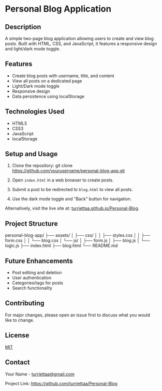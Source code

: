 # Personal Blog Application

## Description

A simple two-page blog application allowing users to create and view blog posts. Built with HTML, CSS, and JavaScript, it features a responsive design and light/dark mode toggle.

## Features

- Create blog posts with username, title, and content
- View all posts on a dedicated page
- Light/Dark mode toggle
- Responsive design
- Data persistence using localStorage

## Technologies Used

- HTML5
- CSS3
- JavaScript
- localStorage

## Setup and Usage

1. Clone the repository: git clone https://github.com/yourusername/personal-blog-app.git

2. Open `index.html` in a web browser to create posts.

3. Submit a post to be redirected to `blog.html` to view all posts.

4. Use the dark mode toggle and "Back" button for navigation.

Alternatively, visit the live site at: [turriettaa.github.io/Personal-Blog](https://turriettaa.github.io/Personal-Blog).

## Project Structure
personal-blog-app/
├── assets/
│ ├── css/
│ │ ├── styles.css
│ │ ├── form.css
│ │ └── blog.css
│ └── js/
│ ├── form.js
│ ├── blog.js
│ └── logic.js
├── index.html
├── blog.html
└── README.md


## Future Enhancements

- Post editing and deletion
- User authentication
- Categories/tags for posts
- Search functionality

## Contributing

For major changes, please open an issue first to discuss what you would like to change.

## License

[MIT](https://choosealicense.com/licenses/mit/)

## Contact

Your Name - turriettaa@gmail.com

Project Link: https://github.com/turriettaa/Personal-Blog
